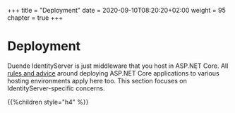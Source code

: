 +++
title = "Deployment"
date = 2020-09-10T08:20:20+02:00
weight = 95
chapter = true
+++

# Deployment

Duende IdentityServer is just middleware that you host in ASP.NET Core. All [rules and advice](https://docs.microsoft.com/en-us/aspnet/core/host-and-deploy/) around deploying ASP.NET Core applications to various hosting environments apply here too. This section focuses on IdentityServer-specific concerns.

{{%children style="h4" %}}